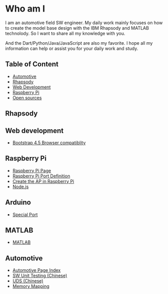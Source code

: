 # Who am I

I am an automotive field SW engineer. My daily work mainly focuses on how to create the model base design with the IBM Rhapsody and MATLAB technolody. So I want to share all my knowledge with you.

And the Dart/Python/Java/JavaScript are also my favorite. I hope all my information can help or assist you for your daily work and study.

## Table of Content

* [Automotive](#automotive)
* [Rhapsody](#rhapsody)
* [Web Development](#web-development)
* [Raspberry Pi](#raspberry-pi)
* [Open sources](./opensources/opensources.md)

## Rhapsody

## Web development

* [Bootstrap 4.5 Browser compatiblity](/web_development/bootstrap.md#bootstrap-45-browser-support)

## Raspberry Pi

* [Raspberry Pi Page](/raspberrypi.md)
* [Raspberry Pi Port Definition](/rapberrypi/hardware.md#port-definition)
* [Create the AP in Raspberry Pi](/raspberrypi/network.md#create-ap)
* [Node.js](./raspberrypi/node.md)

## Arduino

* [Special Port](/arduino/hardware.md#speical-port)

## MATLAB

* [MATLAB](MATLAB/index.md)

## Automotive

* [Automotive Page Index](./automotive/automotive.md)
* [SW Unit Testing (Chinese)](./automotive/FSM/ISO26262.md#unit-testing)
* [UDS (Chinese)](./automotive/UDS/uds.md)
* [Memory Mapping](./automotive/AUTOSAR/memory_mapping.md)


